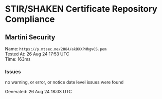 # STIR/SHAKEN Certificate Repository Compliance

## Martini Security

Name: `https://p.mtsec.me/2884/akDXXPHhgvCS.pem`\
Tested At: 26 Aug 24 17:53 UTC\
Time: 163ms

### Issues

no warning, or error, or notice date level issues were found

Generated: 26 Aug 24 18:03 UTC